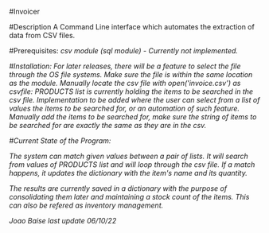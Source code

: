 #Invoicer

#Description
A Command Line interface which automates the extraction of data from  CSV files.

#Prerequisites:
  <i>csv module<i/>
  (sql module) - Currently not implemented.

#Installation:
  For later releases, there will be a feature to select the file through the OS file systems.
  Make sure the file is within the same location as the module. Manually locate the csv file with open('invoice.csv') as csvfile:
  PRODUCTS list is currently holding the items to be searched in the csv file.
  Implementation to be added where the user can select from a list of values the items to be searched for, or an automation of such feature.
  Manually add the items to be searched for, make sure the string of items to be searched for are exactly the same as they are in the csv.

#Current State of the Program:

The system can match given values between a pair of lists. It will search from values of PRODUCTS list and will loop through the csv file.
If a match happens, it updates the dictionary with the item's name and its quantity.

The results are currently saved in a dictionary with the purpose of consolidating them later and maintaining a stock count of the items.
This can also be refered as inventory management.


Joao Baise
last update 06/10/22

  
